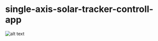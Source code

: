 # single-axis-solar-tracker-controll-app

![alt text](https://github.com/danncti/single-axis-solar-tracker-controll-app/blob/master/images/pcb-project-wiht-arduino.jpeg?raw=true)
